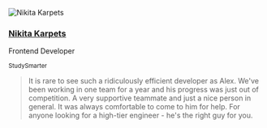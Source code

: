 <div class="quote">

![Nikita Karpets](/images/nikita-karpets.webp)

<div class="quotee">

### <a href="https://www.linkedin.com/in/mykyta-k-571316174/" target="_blank">Nikita Karpets</a>

Frontend Developer

<small>StudySmarter</small>

</div>

</div>

> It is rare to see such a ridiculously efficient developer as Alex.
> We've been working in one team for a year and his progress was just out of competition.
> A very supportive teammate and just a nice person in general.
> It was always comfortable to come to him for help.
> For anyone looking for a high-tier engineer - he's the right guy for you.
